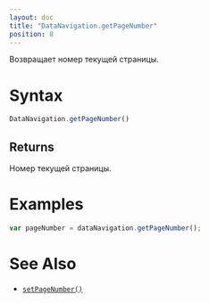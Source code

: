 ```yaml
---
layout: doc
title: "DataNavigation.getPageNumber"
position: 8
---
```


Возвращает номер текущей страницы.

# Syntax

```js
DataNavigation.getPageNumber()
```

## Returns

Номер текущей страницы.

# Examples

```js
var pageNumber = dataNavigation.getPageNumber();
```

# See Also

* [`setPageNumber()`](../DataNavigation.setPageNumber/)
